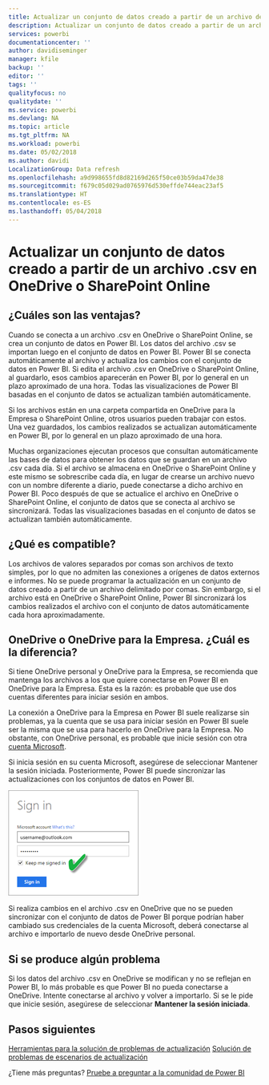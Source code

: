 ```yaml
---
title: Actualizar un conjunto de datos creado a partir de un archivo de valores separados por comas (.csv) en OneDrive
description: Actualizar un conjunto de datos creado a partir de un archivo de valores separados por comas (.csv) en OneDrive
services: powerbi
documentationcenter: ''
author: davidiseminger
manager: kfile
backup: ''
editor: ''
tags: ''
qualityfocus: no
qualitydate: ''
ms.service: powerbi
ms.devlang: NA
ms.topic: article
ms.tgt_pltfrm: NA
ms.workload: powerbi
ms.date: 05/02/2018
ms.author: davidi
LocalizationGroup: Data refresh
ms.openlocfilehash: a9d998655fd8d82169d265f50ce03b59da47de38
ms.sourcegitcommit: f679c05d029ad0765976d530effde744eac23af5
ms.translationtype: HT
ms.contentlocale: es-ES
ms.lasthandoff: 05/04/2018
---
```

# <a name="refresh-a-dataset-created-from-a-csv-file-on-onedrive-or-sharepoint-online"></a>Actualizar un conjunto de datos creado a partir de un archivo .csv en OneDrive o SharePoint Online
## <a name="what-are-the-advantages"></a>¿Cuáles son las ventajas?
Cuando se conecta a un archivo .csv en OneDrive o SharePoint Online, se crea un conjunto de datos en Power BI. Los datos del archivo .csv se importan luego en el conjunto de datos en Power BI. Power BI se conecta automáticamente al archivo y actualiza los cambios con el conjunto de datos en Power BI. Si edita el archivo .csv en OneDrive o SharePoint Online, al guardarlo, esos cambios aparecerán en Power BI, por lo general en un plazo aproximado de una hora. Todas las visualizaciones de Power BI basadas en el conjunto de datos se actualizan también automáticamente.

Si los archivos están en una carpeta compartida en OneDrive para la Empresa o SharePoint Online, otros usuarios pueden trabajar con estos. Una vez guardados, los cambios realizados se actualizan automáticamente en Power BI, por lo general en un plazo aproximado de una hora.

Muchas organizaciones ejecutan procesos que consultan automáticamente las bases de datos para obtener los datos que se guardan en un archivo .csv cada día. Si el archivo se almacena en OneDrive o SharePoint Online y este mismo se sobrescribe cada día, en lugar de crearse un archivo nuevo con un nombre diferente a diario, puede conectarse a dicho archivo en Power BI. Poco después de que se actualice el archivo en OneDrive o SharePoint Online, el conjunto de datos que se conecta al archivo se sincronizará. Todas las visualizaciones basadas en el conjunto de datos se actualizan también automáticamente.

## <a name="whats-supported"></a>¿Qué es compatible?
Los archivos de valores separados por comas son archivos de texto simples, por lo que no admiten las conexiones a orígenes de datos externos e informes. No se puede programar la actualización en un conjunto de datos creado a partir de un archivo delimitado por comas. Sin embargo, si el archivo está en OneDrive o SharePoint Online, Power BI sincronizará los cambios realizados el archivo con el conjunto de datos automáticamente cada hora aproximadamente.

## <a name="onedrive-or-onedrive-for-business-whats-the-difference"></a>OneDrive o OneDrive para la Empresa. ¿Cuál es la diferencia?
Si tiene OneDrive personal y OneDrive para la Empresa, se recomienda que mantenga los archivos a los que quiere conectarse en Power BI en OneDrive para la Empresa. Esta es la razón: es probable que use dos cuentas diferentes para iniciar sesión en ambos.

La conexión a OneDrive para la Empresa en Power BI suele realizarse sin problemas, ya la cuenta que se usa para iniciar sesión en Power BI suele ser la misma que se usa para hacerlo en OneDrive para la Empresa. No obstante, con OneDrive personal, es probable que inicie sesión con otra [cuenta Microsoft](http://www.microsoft.com/account/default.aspx).

Si inicia sesión en su cuenta Microsoft, asegúrese de seleccionar Mantener la sesión iniciada. Posteriormente, Power BI puede sincronizar las actualizaciones con los conjuntos de datos en Power BI.

![](media/refresh-csv-file-onedrive/refresh_signin_keepmesignedin.png)

Si realiza cambios en el archivo .csv en OneDrive que no se pueden sincronizar con el conjunto de datos de Power BI porque podrían haber cambiado sus credenciales de la cuenta Microsoft, deberá conectarse al archivo e importarlo de nuevo desde OneDrive personal.

## <a name="when-things-go-wrong"></a>Si se produce algún problema
Si los datos del archivo .csv en OneDrive se modifican y no se reflejan en Power BI, lo más probable es que Power BI no pueda conectarse a OneDrive. Intente conectarse al archivo y volver a importarlo. Si se le pide que inicie sesión, asegúrese de seleccionar **Mantener la sesión iniciada**.

## <a name="next-steps"></a>Pasos siguientes
[Herramientas para la solución de problemas de actualización](service-gateway-onprem-tshoot.md)
[Solución de problemas de escenarios de actualización](refresh-troubleshooting-refresh-scenarios.md)

¿Tiene más preguntas? [Pruebe a preguntar a la comunidad de Power BI](https://community.powerbi.com/)

